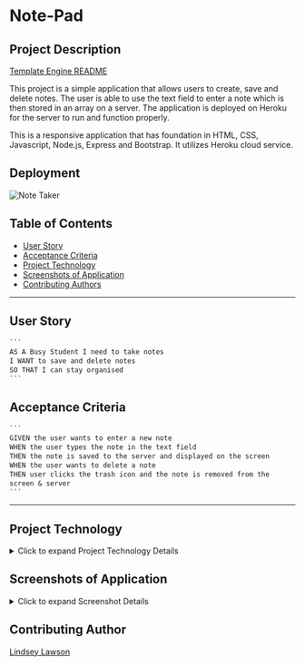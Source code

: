 # Note-Pad
## Project Description

[Template Engine README](https://lynseahoss.github.io/Template-Engine/)

This project is a simple application that allows users to create, save and delete notes. The user is able to use the text field to enter a note which is then stored in an array on a server. The application is deployed on Heroku for the server to run and function properly.   

This is a responsive application that has foundation in HTML, CSS, Javascript, Node.js, Express and Bootstrap. It utilizes Heroku cloud service. 
## Deployment

  ![Note Taker](public/assets/images/Notes.gif)

## Table of Contents

  * [User Story](#user-story)
  * [Acceptance Criteria](#acceptance-criteria)
  * [Project Technology](#project-technology)
  * [Screenshots of Application](#screenshots-of-application)
  * [Contributing Authors](#contributing-authors)

----

  ## User Story

    ```
    AS A Busy Student I need to take notes 
    I WANT to save and delete notes 
    SO THAT I can stay organised 
    ```

  ## Acceptance Criteria

    ```
    GIVEN the user wants to enter a new note
    WHEN the user types the note in the text field
    THEN the note is saved to the server and displayed on the screen
    WHEN the user wants to delete a note
    THEN user clicks the trash icon and the note is removed from the screen & server
    ```

----

## Project Technology
<details>
    <summary markdown="span">Click to expand Project Technology Details</summary>

Languages
- HTML
- CSS
- Javascript
- Node.js
- Express.js


CSS Framework
- [BootStrap](https://getbootstrap.com/)


Cloud Server
- [Heroku](heroku.com/)

</details>


## Screenshots of Application
<details>
    <summary markdown="span">Click to expand Screenshot Details</summary>

![Home Page](public/assets/images/home.png)
*Screenshot of Home Page*

![Home Page](public/assets/images/notes.png)
*Screenshot of Notes Page*

</details>



## Contributing Author

[Lindsey Lawson](https://github.com/lynseahoss)



